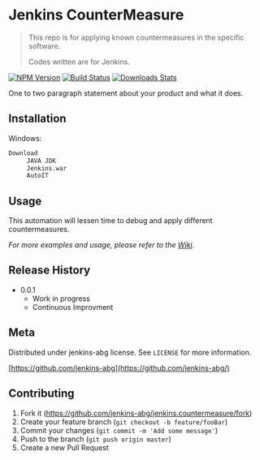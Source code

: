 # Jenkins CounterMeasure
> This repo is for applying known countermeasures in the specific software.
> 
> Codes written are for Jenkins.

[![NPM Version][npm-image]][npm-url]
[![Build Status][travis-image]][travis-url]
[![Downloads Stats][npm-downloads]][npm-url]

One to two paragraph statement about your product and what it does.

## Installation

Windows:

```sh
Download
     JAVA JDK
     Jenkins.war
     AutoIT
```

## Usage

This automation will lessen time to debug and apply different countermeasures.

_For more examples and usage, please refer to the [Wiki][wiki]._

## Release History

* 0.0.1
    * Work in progress
    * Continuous Improvment

## Meta

Distributed under jenkins-abg license. See ``LICENSE`` for more information.

[https://github.com/jenkins-abg](https://github.com/jenkins-abg/)

## Contributing

1. Fork it (<https://github.com/jenkins-abg/jenkins.countermeasure/fork>)
2. Create your feature branch (`git checkout -b feature/fooBar`)
3. Commit your changes (`git commit -m 'Add some message'`)
4. Push to the branch (`git push origin master`)
5. Create a new Pull Request

<!-- Markdown link & img dfn's -->
[npm-image]: https://img.shields.io/npm/v/datadog-metrics.svg?style=flat-square
[npm-url]: https://npmjs.org/package/datadog-metrics
[npm-downloads]: https://img.shields.io/npm/dm/datadog-metrics.svg?style=flat-square
[travis-image]: https://img.shields.io/travis/dbader/node-datadog-metrics/master.svg?style=flat-square
[travis-url]: https://travis-ci.org/dbader/node-datadog-metrics
[wiki]: https://github.com/jenkins-abg/jenkins.countermeasure/wiki
